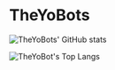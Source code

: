 # TheYoBots

![TheYoBots' GitHub stats](https://github-readme-stats-theyobots.vercel.app/api?username=TheYoBots&show_icons=true&theme=tokyonight)

![TheYoBot's Top Langs](https://github-readme-stats-theyobots.vercel.app/api/top-langs/?username=TheYoBots&hide=c%2B%2B,Makefile&theme=tokyonight)